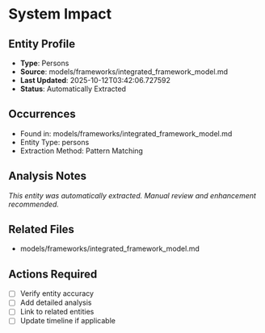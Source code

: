 # System Impact

## Entity Profile
- **Type**: Persons
- **Source**: models/frameworks/integrated_framework_model.md
- **Last Updated**: 2025-10-12T03:42:06.727592
- **Status**: Automatically Extracted

## Occurrences
- Found in: models/frameworks/integrated_framework_model.md
- Entity Type: persons
- Extraction Method: Pattern Matching

## Analysis Notes
*This entity was automatically extracted. Manual review and enhancement recommended.*

## Related Files
- models/frameworks/integrated_framework_model.md

## Actions Required
- [ ] Verify entity accuracy
- [ ] Add detailed analysis
- [ ] Link to related entities
- [ ] Update timeline if applicable
